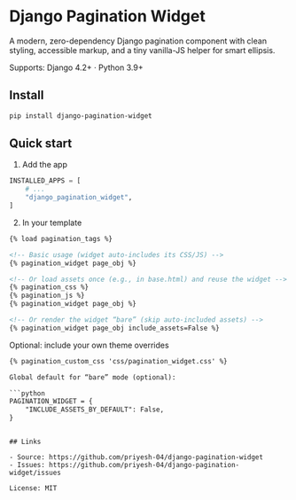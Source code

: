 # Django Pagination Widget

A modern, zero-dependency Django pagination component with clean styling, accessible markup, and a tiny vanilla-JS helper for smart ellipsis.

Supports: Django 4.2+ · Python 3.9+

## Install

```bash
pip install django-pagination-widget
```

## Quick start

1) Add the app

```python
INSTALLED_APPS = [
	# ...
	"django_pagination_widget",
]
```

2) In your template

```html
{% load pagination_tags %}

<!-- Basic usage (widget auto-includes its CSS/JS) -->
{% pagination_widget page_obj %}

<!-- Or load assets once (e.g., in base.html) and reuse the widget -->
{% pagination_css %}
{% pagination_js %}
{% pagination_widget page_obj %}

<!-- Or render the widget “bare” (skip auto-included assets) -->
{% pagination_widget page_obj include_assets=False %}
```

Optional: include your own theme overrides

```html
{% pagination_custom_css 'css/pagination_widget.css' %}

Global default for “bare” mode (optional):

```python
PAGINATION_WIDGET = {
	"INCLUDE_ASSETS_BY_DEFAULT": False,
}
```
```

## Links

- Source: https://github.com/priyesh-04/django-pagination-widget
- Issues: https://github.com/priyesh-04/django-pagination-widget/issues

License: MIT
